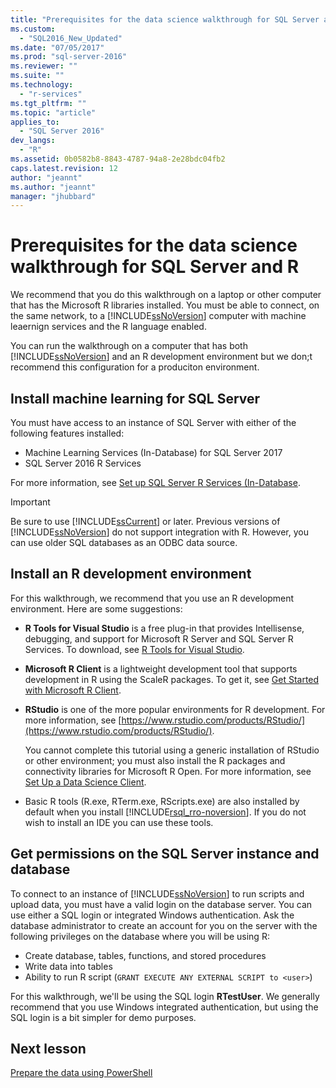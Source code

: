 ```yaml
---
title: "Prerequisites for the data science walkthrough for SQL Server and R | Microsoft Docs"
ms.custom: 
  - "SQL2016_New_Updated"
ms.date: "07/05/2017"
ms.prod: "sql-server-2016"
ms.reviewer: ""
ms.suite: ""
ms.technology: 
  - "r-services"
ms.tgt_pltfrm: ""
ms.topic: "article"
applies_to: 
  - "SQL Server 2016"
dev_langs: 
  - "R"
ms.assetid: 0b0582b8-8843-4787-94a8-2e28bdc04fb2
caps.latest.revision: 12
author: "jeannt"
ms.author: "jeannt"
manager: "jhubbard"
---
```

# Prerequisites for the data science walkthrough for SQL Server and R

We recommend that you do this walkthrough on a laptop or other computer that has the Microsoft R libraries installed. You must be able to connect, on the same network, to a [!INCLUDE[ssNoVersion](../../includes/ssnoversion-md.md)] computer with machine leaernign services and the R language enabled.

You can run the walkthrough on a computer that has both [!INCLUDE[ssNoVersion](../../includes/ssnoversion-md.md)] and an R development environment but we don;t recommend this configuration for a produciton environment.

## Install machine learning for SQL Server

You must have access to an instance of SQL Server with either of the following features installed:

+ Machine Learning Services (In-Database) for SQL Server 2017
+ SQL Server 2016 R Services

For more information, see [Set up  SQL Server R Services (In-Database](../r/set-up-sql-server-r-services-in-database.md).

> [!IMPORTANT]
> Be sure to use [!INCLUDE[ssCurrent](../../includes/sscurrent-md.md)] or later. Previous versions of [!INCLUDE[ssNoVersion](../../includes/ssnoversion-md.md)] do not support integration with R. However, you can use older SQL databases as an ODBC data source.

## Install an R development environment

For this walkthrough, we recommend that you use an R development environment. Here are some suggestions:

- **R Tools for Visual Studio** is a free plug-in that provides Intellisense, debugging, and support for Microsoft R Server and SQL Server R Services. To download, see [R Tools for Visual Studio](https://www.visualstudio.com/features/rtvs-vs.aspx).

- **Microsoft R Client** is a lightweight development tool that supports development in R using the ScaleR packages. To get it, see [Get Started with Microsoft R Client](https://msdn.microsoft.com/microsoft-r/r-client-get-started).

- **RStudio** is one of the more popular environments for R development. For more information, see [https://www.rstudio.com/products/RStudio/](https://www.rstudio.com/products/RStudio/).

    You cannot complete this tutorial using a generic installation of RStudio or other environment; you must also install the R packages and connectivity libraries for Microsoft R Open. For more information, see [Set Up a Data Science Client](../r/set-up-a-data-science-client.md).

- Basic R tools (R.exe, RTerm.exe, RScripts.exe) are also installed by default when you install [!INCLUDE[rsql_rro-noversion](../../includes/rsql-rro-noversion-md.md)]. If you do not wish to install an IDE you can use these tools.

## Get permissions on the SQL Server instance and database

To connect to an instance of [!INCLUDE[ssNoVersion](../../includes/ssnoversion-md.md)] to run scripts and upload data, you must have a valid login on the database server.  You can use either a SQL login or integrated Windows authentication. Ask the database administrator to create an account for you on the server with the following privileges on the database where you will be using R:

- Create database, tables, functions, and stored procedures
- Write data into tables
- Ability to run R script (`GRANT EXECUTE ANY EXTERNAL SCRIPT to <user>`)

For this walkthrough, we'll be using the SQL login **RTestUser**. We generally recommend that you use Windows integrated authentication, but using the SQL login is a bit simpler for demo purposes.

## Next lesson

[Prepare the data using PowerShell](/walkthrough-prepare-the-data.md)
